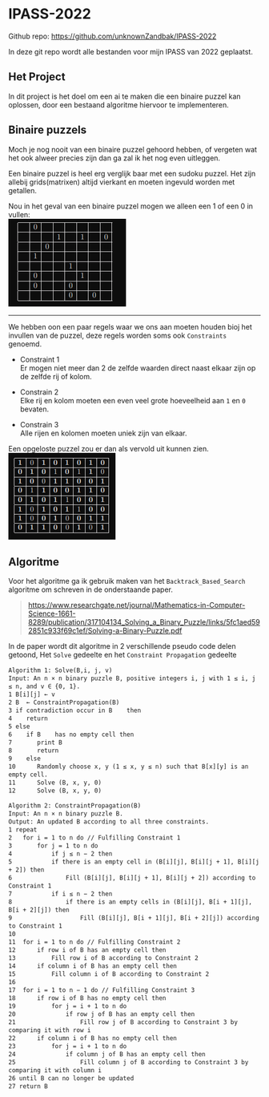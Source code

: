 # IPASS-2022
Github repo: <https://github.com/unknownZandbak/IPASS-2022>

In deze git repo wordt alle bestanden voor mijn IPASS van 2022 geplaatst.

## Het Project

In dit project is het doel om een ai te maken die een binaire puzzel kan oplossen, door een bestaand algoritme hiervoor te implementeren.

## Binaire puzzels

Moch je nog nooit van een binaire puzzel gehoord hebben, of vergeten wat het ook alweer precies zijn dan ga zal ik het nog even uitleggen.

Een binaire puzzel is heel erg verglijk baar met een sudoku puzzel. Het zijn allebij grids(matrixen) altijd vierkant en moeten ingevuld worden met getallen.

Nou in het geval van een binaire puzzel mogen we alleen een 1 of een 0 in vullen: \
![binaire puzzel](docs/img/2022-06-30_02-29.png)

***
We hebben oon een paar regels waar we ons aan moeten houden bioj het invullen van de puzzel, deze regels worden soms ook `Constraints` genoemd.

- Constraint 1
    \
  Er mogen niet meer dan 2 de zelfde waarden direct naast elkaar zijn op de zelfde rij of kolom.

- Constrain 2
    \
    Elke rij en kolom moeten een even veel grote hoeveelheid aan `1` en `0` bevaten.

- Constrain 3
  \
  Alle rijen en kolomen moeten uniek zijn van elkaar.

Een opgeloste puzzel zou er dan als vervold uit kunnen zien.\
![solved puzel](docs/img/2022-06-30_02-39.png)

## Algoritme

Voor het algoritme ga ik gebruik maken van het `Backtrack_Based_Search` algoritme om schreven in de onderstaande paper.

><https://www.researchgate.net/journal/Mathematics-in-Computer-Science-1661-8289/publication/317104134_Solving_a_Binary_Puzzle/links/5fc1aed592851c933f69c1ef/Solving-a-Binary-Puzzle.pdf>

In de paper wordt dit algoritme in 2 verschillende pseudo code delen getoond, Het `Solve` gedeelte en het `Constraint Propagation` gedeelte

    Algorithm 1: Solve(B,i, j, v)
    Input: An n × n binary puzzle B, positive integers i, j with 1 ≤ i, j ≤ n, and v ∈ {0, 1}.
    1 B[i][j] ← v
    2 B	 ← ConstraintPropagation(B)
    3 if contradiction occur in B	 then
    4    return
    5 else
    6    if B	 has no empty cell then
    7       print B	
    8       return
    9    else
    10      Randomly choose x, y (1 ≤ x, y ≤ n) such that B[x][y] is an empty cell.
    11      Solve (B, x, y, 0)
    12      Solve (B, x, y, 0)
>
    Algorithm 2: ConstraintPropagation(B)
    Input: An n × n binary puzzle B.
    Output: An updated B according to all three constraints.
    1 repeat
    2   for i = 1 to n do // Fulfilling Constraint 1
    3       for j = 1 to n do
    4           if j ≤ n − 2 then
    5           if there is an empty cell in (B[i][j], B[i][j + 1], B[i][j + 2]) then
    6               Fill (B[i][j], B[i][j + 1], B[i][j + 2]) according to Constraint 1
    7           if i ≤ n − 2 then
    8               if there is an empty cells in (B[i][j], B[i + 1][j], B[i + 2][j]) then
    9                   Fill (B[i][j], B[i + 1][j], B[i + 2][j]) according to Constraint 1
    10
    11  for i = 1 to n do // Fulfilling Constraint 2
    12      if row i of B has an empty cell then
    13          Fill row i of B according to Constraint 2
    14      if column i of B has an empty cell then
    15          Fill column i of B according to Constraint 2
    16
    17  for i = 1 to n − 1 do // Fulfilling Constraint 3
    18      if row i of B has no empty cell then
    19          for j = i + 1 to n do
    20              if row j of B has an empty cell then
    21                  Fill row j of B according to Constraint 3 by comparing it with row i
    22      if column i of B has no empty cell then
    23          for j = i + 1 to n do
    24              if column j of B has an empty cell then
    25                  Fill column j of B according to Constraint 3 by comparing it with column i
    26 until B can no longer be updated
    27 return B
